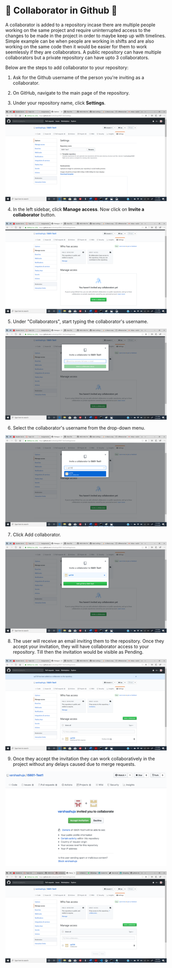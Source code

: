 # &#x1F539; Collaborator in Github &#x1F539;

A collaborator is added to a repository incase there are multiple people working on the same project and require uninterrupted access to the changes to be made in the project in order to maybe keep up with timelines. Simple example can be when people are working in shifts and are also working on the same code then it would be easier for them to work seemlessly if they are collaborators. A public repository can have multiple collaborators but a private repository can have upto 3 collaborators.

Below are the steps to add collaborator to your repository:

1. Ask for the Github username of the person you're inviting as a collaborator.

2. On GitHub, navigate to the main page of the repository.

3. Under your repository name, click **Settings**. 

![](Images/collab_2.png)

4. In the left sidebar, click **Manage access**. Now click on **Invite a collaborator** button.

![](Images/collab_3.png)

5. Under "Collaborators", start typing the collaborator's username.

![](Images/collab_4.png)

6. Select the collaborator's username from the drop-down menu. 

![](Images/collab_5.png)

7. Click Add collaborator. 

![](Images/collab_6.png)

8. The user will receive an email inviting them to the repository. Once they accept your invitation, they will have collaborator access to your repository. Till then the invitation would be visible as Pending.

![](Images/collab_7.png)

9. Once they accept the invitation they can work collaboratively in the project without any delays caused due to merge requests.

![](Images/acceptInvitation.png)

![](Images/collab_8.png)
